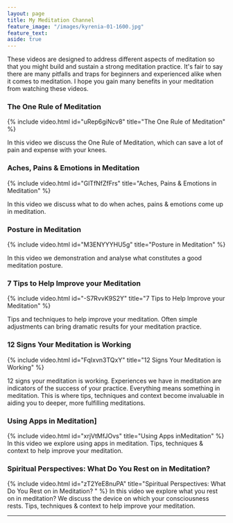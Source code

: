 ```yaml
---
layout: page
title: My Meditation Channel
feature_image: "/images/kyrenia-01-1600.jpg"
feature_text:
aside: true
---
```


These videos are designed to address different aspects of meditation so that you might build and sustain a strong meditation practice. It's fair to say there are many pitfalls and traps for beginners and experienced alike when it comes to meditation. I hope you gain many benefits in your meditation from watching these videos.
	
### The One Rule of Meditation

{% include video.html id="uRep6giNcv8" title="The One Rule of Meditation" %}

In this video we discuss the One Rule of Meditation, which can save a lot of pain and expense with your knees.

### Aches, Pains & Emotions in Meditation

{% include video.html id="GlTfNfZfFrs" title="Aches, Pains & Emotions in Meditation" %}

In this video we discuss what to do when aches, pains & emotions come up in meditation. 

### Posture in Meditation

{% include video.html id="M3ENYYYHU5g" title="Posture in Meditation" %}

In this video we demonstration and analyse what constitutes a good meditation posture.

### 7 Tips to Help Improve your Meditation

{% include video.html id="-S7RvvK9S2Y" title="7 Tips to Help Improve your Meditation" %}

Tips and techniques to help improve your meditation. Often simple adjustments can bring dramatic results for your meditation practice.

### 12 Signs Your Meditation is Working

{% include video.html id="FqIxvn3TQxY" title="12 Signs Your Meditation is Working" %}

12 signs your meditation is working. Experiences we have in meditation are indicators of the success of your practice. Everything means something in meditation. This is where tips, techniques and context become invaluable in aiding you to deeper, more fulfilling meditations.

### Using Apps in Meditation] 
{% include video.html id="xrjVtMfJOvs" title="Using Apps inMeditation" %}
In this video we explore using apps in meditation.
Tips, techniques & context to help improve your meditation. 

### Spiritual Perspectives:   What Do You Rest on in Meditation? 
{% include video.html id="zT2YeE8nuPA" title="Spiritual Perspectives: What Do You Rest on in Meditation? " %}
In this video we explore what you rest on in meditation? We discuss the device on which your consciousness rests.
Tips, techniques & context to help improve your meditation. 



---


